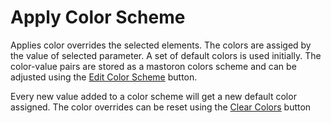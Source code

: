 # Apply Color Scheme

Applies color overrides the selected elements. The colors are assiged by the value of selected parameter. A set of default colors is used initially. The color-value pairs are stored as a mastoron colors scheme and can be adjusted using the [Edit Color Scheme](EditColorScheme.pushbutton/README.md) button.

Every new value added to a color scheme will get a new default color assigned.
The color overrides can be reset using the [Clear Colors](ClearColors.pushbutton/README.md) button
